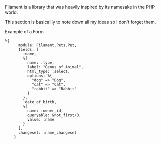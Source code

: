 Filament is a library that was heavily inspired by its namesake in the PHP world. 

This section is basicallly to note down all my ideas so I don't forget them.

Example of a Form
```
%{
      module: Filament.Pets.Pet,
      fields: [
        :name,
        %{
          name: :type,
          label: "Genus of Animal",
          html_type: :select,
          options: %{
            "dog" => "Dog",
            "cat" => "Cat",
            "rabbit" => "Rabbit"
          }
        },
        :date_of_birth,
        %{
          name: :owner_id,
          queryable: &not_first/0,
          value: :name
        }
      ],
      changeset: :name_changeset
    }
```